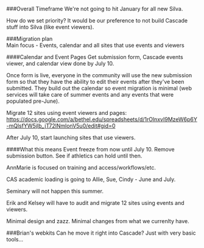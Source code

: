###Overall Timeframe
We're not going to hit January for all new Silva.

How do we set priority? It would be our preference to not build Cascade stuff into Silva (like event viewers).

###Migration plan  
Main focus - Events, calendar and all sites that use events and viewers

####Calendar and Event Pages
Get submission form, Cascade events viewer, and calendar view done by July 10.

Once form is live, everyone in the community will use the new submission form so that they have the ability to edit their events after they've been submitted. They build out the calendar so event migration is minimal (web services will take care of summer events and any events that were populated pre-June).

Migrate 12 sites using event viewers and pages:
https://docs.google.com/a/bethel.edu/spreadsheets/d/1rOlnxvI9MzeW6p6Y-mQlsfYW5jIb_jT72lNmlonV5u0/edit#gid=0

After July 10, start launching sites that use viewers.

####What this means
Event freeze from now until July 10. Remove submission button. See if athletics can hold until then.

AnnMarie is focused on training and access/workflows/etc.

CAS academic loading is going to Allie, Sue, Cindy - June and July.

Seminary will not happen this summer.

Erik and Kelsey will have to audit and migrate 12 sites using events and viewers.

Minimal design and zazz. Minimal changes from what we currenlty have.



###Brian's webkits
Can he move it right into Cascade? Just with very basic tools...

